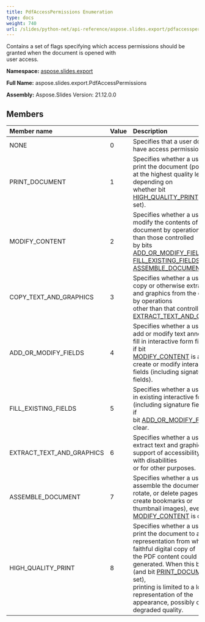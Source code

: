 ```yaml
---
title: PdfAccessPermissions Enumeration
type: docs
weight: 740
url: /slides/python-net/api-reference/aspose.slides.export/pdfaccesspermissions/
---
```


Contains a set of flags specifying which access permissions should be granted when the document is opened with <br/>            user access.

**Namespace:** [aspose.slides.export](/slides/python-net/api-reference/aspose.slides.export/)

**Full Name:** aspose.slides.export.PdfAccessPermissions

**Assembly:**  Aspose.Slides Version: 21.12.0.0

## **Members**
|**Member name**|**Value**|**Description**|
| :- | :- | :- |
|NONE|0|Specifies that a user does not have access permissions.|
|PRINT_DOCUMENT|1|Specifies whether a user may print the document (possibly not at the highest quality level, depending on <br/>            whether bit [HIGH_QUALITY_PRINT](/python-net/api-reference/aspose.slides.export/pdfaccesspermissions/) is also set).|
|MODIFY_CONTENT|2|Specifies whether a user may modify the contents of the document by operations other than those controlled<br/>            by bits [ADD_OR_MODIFY_FIELDS](/python-net/api-reference/aspose.slides.export/pdfaccesspermissions/), [FILL_EXISTING_FIELDS](/python-net/api-reference/aspose.slides.export/pdfaccesspermissions/), [ASSEMBLE_DOCUMENT](/python-net/api-reference/aspose.slides.export/pdfaccesspermissions/).|
|COPY_TEXT_AND_GRAPHICS|3|Specifies whether a user may copy or otherwise extract text and graphics from the document by operations <br/>            other than that controlled by bit [EXTRACT_TEXT_AND_GRAPHICS](/python-net/api-reference/aspose.slides.export/pdfaccesspermissions/).|
|ADD_OR_MODIFY_FIELDS|4|Specifies whether a user may add or modify text annotations, fill in interactive form fields, and, if bit<br/>            [MODIFY_CONTENT](/python-net/api-reference/aspose.slides.export/pdfaccesspermissions/) is also set, create or modify interactive form fields (including signature <br/>            fields).|
|FILL_EXISTING_FIELDS|5|Specifies whether a user may fill in existing interactive form fields (including signature fields), even if<br/>            bit [ADD_OR_MODIFY_FIELDS](/python-net/api-reference/aspose.slides.export/pdfaccesspermissions/) is clear.|
|EXTRACT_TEXT_AND_GRAPHICS|6|Specifies whether a user may extract text and graphics in support of accessibility to users with disabilities<br/>            or for other purposes.|
|ASSEMBLE_DOCUMENT|7|Specifies whether a user may assemble the document (insert, rotate, or delete pages and create bookmarks or<br/>            thumbnail images), even if bit [MODIFY_CONTENT](/python-net/api-reference/aspose.slides.export/pdfaccesspermissions/) is clear.|
|HIGH_QUALITY_PRINT|8|Specifies whether a user may print the document to a representation from which a faithful digital copy of<br/>            the PDF content could be generated. When this bit is clear (and bit [PRINT_DOCUMENT](/python-net/api-reference/aspose.slides.export/pdfaccesspermissions/) is set),<br/>            printing is limited to a low-level representation of the appearance, possibly of degraded quality.|
